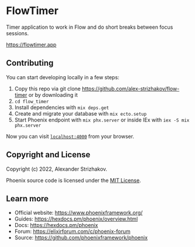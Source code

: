 # FlowTimer

Timer application to work in Flow and do short breaks between focus sessions.

https://flowtimer.app

## Contributing

You can start developing locally in a few steps:
1. Copy this repo via git clone https://github.com/alex-strizhakov/flow-timer or by downloading it
2. `cd flow_timer`
3. Install dependencies with `mix deps.get`
4. Create and migrate your database with `mix ecto.setup`
5. Start Phoenix endpoint with `mix phx.server` or inside IEx with `iex -S mix phx.server`

Now you can visit [`localhost:4000`](http://localhost:4000) from your browser.

## Copyright and License

Copyright (c) 2022, Alexander Strizhakov.

Phoenix source code is licensed under the [MIT License](LICENSE.md).

## Learn more

  * Official website: https://www.phoenixframework.org/
  * Guides: https://hexdocs.pm/phoenix/overview.html
  * Docs: https://hexdocs.pm/phoenix
  * Forum: https://elixirforum.com/c/phoenix-forum
  * Source: https://github.com/phoenixframework/phoenix
